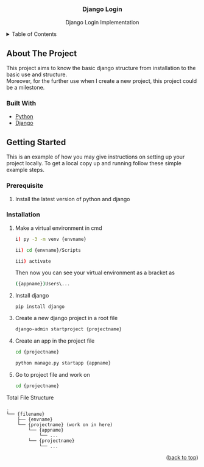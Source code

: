 <div id="top"></div>

<div align="center">
<h3 align="center">Django Login</h3>

  <p align="center">
    Django Login Implementation
  </p>
</div>

<!-- TABLE OF CONTENTS -->
<details>
  <summary>Table of Contents</summary>
  <ol>
    <li>
      <a href="#about-the-project">About The Project</a>
      <ul>
        <li><a href="#built-with">Built With</a></li>
      </ul>
    </li>
    <li>
      <a href="#getting-started">Getting Started</a>
      <ul>
        <li><a href="#prerequisite">Prerequisite</a></li>
        <li><a href="#installation">Installation</a></li>
      </ul>
    </li>
  </ol>
</details>

<!-- ABOUT THE PROJECT -->
## About The Project
This project aims to know the basic django structure from installation to the basic use and structure. <br />
Moreover, for the further use when I create a new project, this project could be a milestone.

### Built With

* [Python](https://www.python.org/)
* [Django](https://www.djangoproject.com/)

<!-- GETTING STARTED -->
## Getting Started

This is an example of how you may give instructions on setting up your project locally.
To get a local copy up and running follow these simple example steps.

### Prerequisite
1. Install the latest version of python and django

### Installation
1. Make a virtual environment in cmd
   ```sh
   i) py -3 -m venv {envname}
    ```
   ```sh
   ii) cd {envname}/Scripts
   ```
   ```sh
   iii) activate
   ```
   Then now you can see your virtual environment as a bracket as
   ```sh
   ({appname})Users\...
   ```
2. Install django
   ```
   pip install django
   ```   
3. Create a new django project in a root file
   ```sh
   django-admin startproject {projectname}
   ```
4. Create an app in the project file
   ```sh
   cd {projectname}
   ```
   ```sh
   python manage.py startapp {appname}
   ```
5. Go to project file and work on
   ```sh
   cd {projectname}
   ```
Total File Structure<br />
```hash
.
└── {filename}
    ├── {envname}
    └── {projectname} (work on in here)
        └── {appname}
            └── ...
        └── {projectname}
            └── ...
```
<!-- └── -->
<p align="right">(<a href="#top">back to top</a>)</p>


